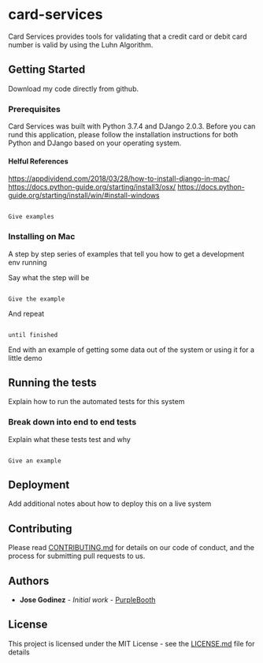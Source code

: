 # card-services

Card Services provides tools for validating that a credit card or debit card number is valid by using the Luhn Algorithm.

## Getting Started

Download my code directly from github. 

### Prerequisites

Card Services was built with Python 3.7.4 and DJango 2.0.3. Before you can rund this application, please follow the installation instructions for both Python and DJango based on your operating system.

#### Helful References
https://appdividend.com/2018/03/28/how-to-install-django-in-mac/
https://docs.python-guide.org/starting/install3/osx/
https://docs.python-guide.org/starting/install/win/#install-windows
  
```

Give examples

```

  

### Installing on Mac

  
A step by step series of examples that tell you how to get a development env running

  

Say what the step will be

  

```

Give the example

```

  

And repeat

  

```

until finished

```

  

End with an example of getting some data out of the system or using it for a little demo

  

## Running the tests

  

Explain how to run the automated tests for this system

  

### Break down into end to end tests

  

Explain what these tests test and why

  

```

Give an example

```

## Deployment

  

Add additional notes about how to deploy this on a live system
  

## Contributing

  

Please read [CONTRIBUTING.md](https://gist.github.com/PurpleBooth/b24679402957c63ec426) for details on our code of conduct, and the process for submitting pull requests to us.
  

## Authors

  

* **Jose Godinez** - *Initial work* - [PurpleBooth](https://github.com/PurpleBooth)


## License
This project is licensed under the MIT License - see the [LICENSE.md](LICENSE.md) file for details
